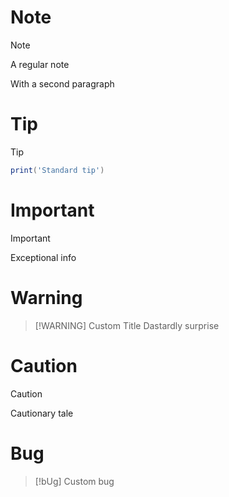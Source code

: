 # Note

> [!NOTE]
>
> A regular note
>
> With a second paragraph

# Tip

> [!TIP]
>
> ```lua
> print('Standard tip')
> ```

# Important

> [!IMPORTANT]
> Exceptional info

# Warning

> [!WARNING] Custom Title
> Dastardly surprise

# Caution

> [!caution]
> Cautionary tale

# Bug

> [!bUg]
> Custom bug
